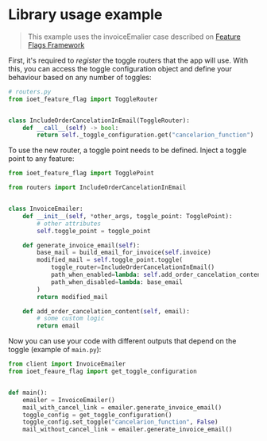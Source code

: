 # Library usage example
> This example uses the invoiceEmalier case described on [Feature Flags Framework](https://martinfowler.com/articles/feature-toggles.html)

First, it's required to *register* the toggle routers that the app will use. With this, you can access the toggle configuration object and define your behaviour based on any number of toggles:
```python
# routers.py
from ioet_feature_flag import ToggleRouter


class IncludeOrderCancelationInEmail(ToggleRouter):
    def __call__(self) -> bool:
        return self._toggle_configuration.get("cancelarion_function")
```

To use the new router, a toggle point needs to be defined. Inject a toggle point to any feature:
```python
from ioet_feature_flag import TogglePoint

from routers import IncludeOrderCancelationInEmail


class InvoiceEmailer:
    def __init__(self, *other_args, toggle_point: TogglePoint):
        # other attributes
        self.toggle_point = toggle_point

    def generate_invoice_email(self):
        base_mail = build_email_for_invoice(self.invoice)
        modified_mail = self.toggle_point.toggle(
            toggle_router=IncludeOrderCancelationInEmail()
            path_when_enabled=lambda: self.add_order_cancelation_content(base_mail),
            path_when_disabled=lambda: base_email
        )
        return modified_mail

    def add_order_cancelation_content(self, email):
        # some custom logic
        return email
```


Now you can use your code with different outputs that depend on the toggle (example of `main.py`):
```python
from client import InvoiceEmailer
from ioet_feaure_flag import get_toggle_configuration


def main():
    emailer = InvoiceEmailer()
    mail_with_cancel_link = emailer.generate_invoice_email()
    toggle_config = get_toggle_configuration()
    toggle_config.set_toggle("cancelarion_function", False)
    mail_without_cancel_link = emailer.generate_invoice_email()

```